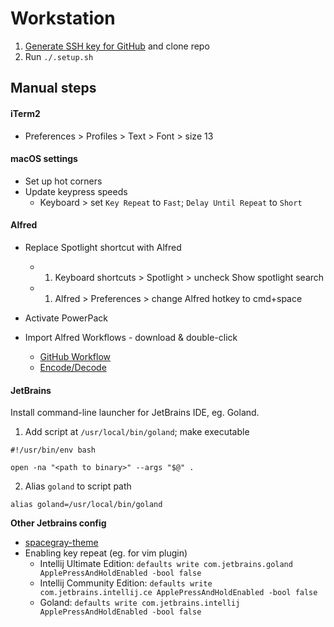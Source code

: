 # Workstation


1. [Generate SSH key for GitHub](https://docs.github.com/en/github/authenticating-to-github/generating-a-new-ssh-key-and-adding-it-to-the-ssh-agent) and clone repo
1. Run `./.setup.sh`

## Manual steps

#### iTerm2
* Preferences > Profiles > Text > Font > size 13

#### macOS settings
- Set up hot corners
- Update keypress speeds
  - Keyboard > set `Key Repeat` to `Fast`; `Delay Until Repeat` to `Short`

#### Alfred
- Replace Spotlight shortcut with Alfred
  - 1. Keyboard shortcuts > Spotlight > uncheck Show spotlight search
  - 1. Alfred > Preferences > change Alfred hotkey to cmd+space

- Activate PowerPack

- Import Alfred Workflows - download & double-click
  - [GitHub Workflow](https://github.com/gharlan/alfred-github-workflow)
  - [Encode/Decode](https://github.com/willfarrell/alfred-encode-decode-workflow)

#### JetBrains

Install command-line launcher for JetBrains IDE, eg. Goland.

1. Add script at `/usr/local/bin/goland`; make  executable

```
#!/usr/bin/env bash

open -na "<path to binary>" --args "$@" .
```

2. Alias `goland` to script path

```
alias goland=/usr/local/bin/goland
```

**Other Jetbrains config**
- [spacegray-theme](https://plugins.jetbrains.com/plugin/12122-spacegray-theme)
- Enabling key repeat (eg. for vim plugin)
  - Intellij Ultimate Edition: `defaults write com.jetbrains.goland ApplePressAndHoldEnabled -bool false`
  - Intellij Community Edition: `defaults write com.jetbrains.intellij.ce ApplePressAndHoldEnabled -bool false`
  - Goland: `defaults write com.jetbrains.intellij ApplePressAndHoldEnabled -bool false`